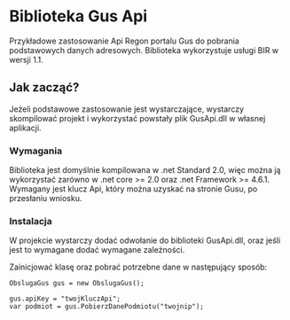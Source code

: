 
# Biblioteka Gus Api

Przykładowe zastosowanie Api Regon portalu Gus do pobrania podstawowych danych adresowych.
Biblioteka wykorzystuje usługi BIR w wersji 1.1. 

## Jak zacząć?

Jeżeli podstawowe zastosowanie jest wystarczające, wystarczy skompilować projekt i wykorzystać powstały plik GusApi.dll w własnej aplikacji.

### Wymagania

Biblioteka jest domyślnie kompilowana w .net Standard 2.0, więc można ją wykorzystać zarówno w .net core >= 2.0 oraz .net Framework >= 4.6.1.
Wymagany jest klucz Api, który można uzyskać na stronie Gusu, po przesłaniu wniosku.



### Instalacja

W projekcie wystarczy dodać odwołanie do biblioteki GusApi.dll, oraz jeśli jest to wymagane dodać wymagane zależności.

Zainicjować klasę oraz pobrać potrzebne dane w następujący sposób:
```
ObslugaGus gus = new ObslugaGus();

gus.apiKey = "twojKluczApi";
var podmiot = gus.PobierzDanePodmiotu("twojnip");
```
